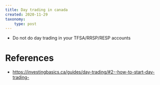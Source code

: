 ```yaml
---
title: Day trading in canada
created: 2020-11-29
taxonomy:
    type: post
---
```


* Do not do day trading in your TFSA/RRSP/RESP accounts

# References
* https://investingbasics.ca/guides/day-trading/#2--how-to-start-day-trading-
